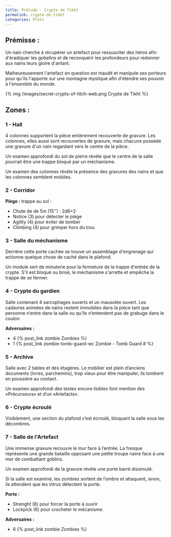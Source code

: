 ```yaml
---
title: Prélude - Crypte de Tikht
permalink: crypte-de-tikht
categories: Plots
---
```


## Prémisse :
Un nain cherche à récupérer un artefact pour ressusciter des héros afin d'éradiquer les gobelins et de reconquérir les profondeurs pour redonner aux nains leurs gloire d'antant.

Malheureusement l'artefact en question est maudit et manipule ses porteurs pour qu'ils l'apporte sur une montagne mystique afin d'étendre ses pouvoir à l'ensemble du monde.

{% img /images/secret-crypts-of-titch-web.png Crypte de Tikht %}

## Zones :

### 1 - Hall
4 colonnes supportent la pièce entièrement recouverte de gravure. Les colonnes, elles aussi sont recouvertes de gravure, mais chacune possède une gravure d'un nain regardant vers le centre de la pièce.

Un examen approfondi du sol de pierre révèle que le centre de la salle pourrait être une trappe bloqué par un méchanisme.

Un examen des colonnes révèle la présence des gravures des nains et que les colonnes semblent mobiles.

### 2 - Corridor
**Piège :** trappe au sol :
- Chute de de 5m (15'') : 2d6+2
- Notice (3) pour détecter le piège
- Agility (4) pour éviter de tomber
- Climbing (4) pour grimper hors du trou

### 3 - Salle du méchanisme
Derrière cette porte cachée se trouve un assemblage d'engrenage qui actionne quelque chose de caché dans le plafond.

Un module sert de minuterie pour la fermeture de la trappe d'entrée de la crypte. S'il est bloqué ou brisé, le méchanisme s'arrette et empêche la trappe de se fermer.

### 4 - Crypte du gardien
Salle contenant 4 sarcophages ouverts et un mausolée ouvert. Les cadavres animées de nains restent immobiles dans la pièce tant que personne n’entre dans la salle ou qu’ils n’entendent pas de grabuge dans le couloir.

**Adversaires :**
- 4 {% post_link zombie Zombies %}
- 1 {% post_link zombie-tomb-guard-wc Zombie - Tomb Guard # %}

### 5 - Archive
Salle avec 2 tables et des étagères. Le mobilier est plein d’anciens documents (livres, parchemins), trop vieux pour être manipuler, ils tombent en poussière au contact.

Un examen approfondi des textes encore lisibles font mention des «Précurseurs» et d’un «Artefacts». 

### 6 - Crypte écroulé
Visiblement, une section du plafond c’est écroulé, bloquant la salle sous les décombres.

### 7 - Salle de l'Artefact
Une immense gravure recouvre le mur face à l’entrée. La fresque représente une grande bataille opposant une petite troupe naine face à une mer de combattant goblins.

Un examen approfondi de la gravure révèle une porte barré dissimulé.

Si la salle est examiné, les zombies sortent de l’ombre et attaquent, sinon, ils attendent que les intrus détectent la porte. 

**Porte :**
- Strenght (8) pour forcer la porte à ouvrir
- Lockpick (6) pour crocheter le mécanisme.

**Adversaires :**
- 6 {% post_link zombie Zombies %}

